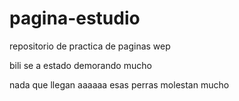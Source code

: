 # pagina-estudio
repositorio de practica de paginas wep

bili se a estado demorando mucho

nada que llegan aaaaaa
esas perras molestan mucho 

